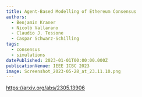 ```yaml
---
title: Agent-Based Modelling of Ethereum Consensus
authors:
  - Benjamin Kraner
  - Nicolò Vallarano
  - Claudio J. Tessone
  - Caspar Schwarz-Schilling
tags:
  - consensus
  - simulations
datePublished: 2023-01-01T00:00:00.000Z
publicationVenue: IEEE ICBC 2023
image: Screenshot_2023-05-28_at_23.11.10.png
---
```


<https://arxiv.org/abs/2305.13906>
